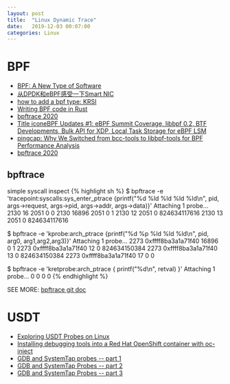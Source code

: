```yaml
---
layout: post
title:  "Linux Dynamic Trace"
date:   2019-12-03 00:07:00
categories: Linux
---
```


# BPF
- [BPF: A New Type of Software](http://www.brendangregg.com/blog/2019-12-02/bpf-a-new-type-of-software.html)
- [从DPDK和eBPF感受一下Smart NIC](https://blog.csdn.net/dog250/article/details/103301816)
- [how to add a bpf type: KRSI](https://lore.kernel.org/bpf/kcqxzhenen1b.fsf@jackmanb.zrh.corp.google.com/T/)
- [Writing BPF code in Rust](https://blog.redsift.com/labs/writing-bpf-code-in-rust/)
- [bpftrace 2020](https://mmi.hatenablog.com/entry/2020/12/02/031534)
- [Title iconeBPF Updates #1: eBPF Summit Coverage, libbpf 0.2, BTF Developments, Bulk API for XDP, Local Task Storage for eBPF LSM](https://ebpf.io/news/ebpf-updates-intro)
- [pingcap: Why We Switched from bcc-tools to libbpf-tools for BPF Performance Analysis ](https://en.pingcap.com/blog/why-we-switched-from-bcc-tools-to-libbpf-tools-for-bpf-performance-analysis)
- [bpftrace 2020](https://mmi.hatenablog.com/entry/2020/12/02/031534)

## bpftrace

simple syscall inspect
{% highlight sh %}
$ bpftrace -e 'tracepoint:syscalls:sys_enter_ptrace {printf("%d %ld %ld %ld %ld\n", pid, args->request, args->pid, args->addr, args->data)}'
Attaching 1 probe...
2130 16 2051 0 0
2130 16896 2051 0 1
2130 12 2051 0 824634117616
2130 13 2051 0 824634117616

$ bpftrace -e 'kprobe:arch_ptrace {printf("%d %p %ld %ld %ld\n", pid, arg0, arg1,arg2,arg3)}'
Attaching 1 probe...
2273 0xffff8ba3a1a71f40 16896 0 1
2273 0xffff8ba3a1a71f40 12 0 824634150384
2273 0xffff8ba3a1a71f40 13 0 824634150384
2273 0xffff8ba3a1a71f40 17 0 0

$ bpftrace -e 'kretprobe:arch_ptrace { printf("%d\n", retval) }'
Attaching 1 probe...
0
0
0
0
{% endhighlight %}

SEE MORE: [bpftrace git doc](https://github.com/iovisor/bpftrace/tree/master/docs)

# USDT
- [Exploring USDT Probes on Linux](https://leezhenghui.github.io/linux/2019/03/05/exploring-usdt-on-linux.html)
- [Installing debugging tools into a Red Hat OpenShift container with oc-inject](https://developers.redhat.com/blog/2020/01/15/installing-debugging-tools-into-a-red-hat-openshift-container-with-oc-inject/)
- [GDB and SystemTap probes -- part 1](https://blog.sergiodj.net/2012/03/29/gdb-and-systemtap-probes-part-1.html)
- [GDB and SystemTap Probes -- part 2](https://blog.sergiodj.net/2012/10/27/gdb-and-systemtap-probes-part-2.html)
- [GDB and SystemTap Probes -- part 3](https://blog.sergiodj.net/2012/11/02/gdb-and-systemtap-probes-part-3.html)

